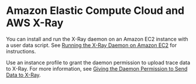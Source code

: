 # Amazon Elastic Compute Cloud and AWS X\-Ray<a name="xray-services-ec2"></a>

You can install and run the X\-Ray daemon on an Amazon EC2 instance with a user data script\. See [Running the X\-Ray Daemon on Amazon EC2](xray-daemon-ec2.md) for instructions\.

Use an instance profile to grant the daemon permission to upload trace data to X\-Ray\. For more information, see [Giving the Daemon Permission to Send Data to X\-Ray](xray-daemon.md#xray-daemon-permissions)\.